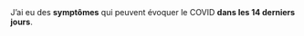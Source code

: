 <!---->J’ai eu des <b>symptômes</b> qui peuvent évoquer le COVID <b>dans les 14 derniers jours</b>.
